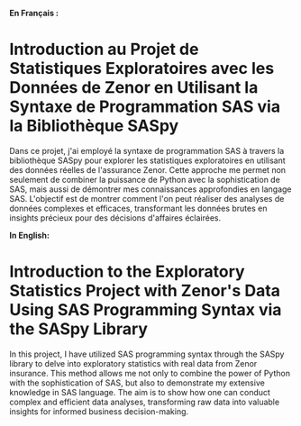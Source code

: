 **En Français :**

# Introduction au Projet de Statistiques Exploratoires avec les Données de Zenor en Utilisant la Syntaxe de Programmation SAS via la Bibliothèque SASpy
Dans ce projet, j'ai employé la syntaxe de programmation SAS à travers la bibliothèque SASpy pour explorer les statistiques exploratoires en utilisant des données réelles de l'assurance Zenor. Cette approche me permet non seulement de combiner la puissance de Python avec la sophistication de SAS, mais aussi de démontrer mes connaissances approfondies en langage SAS. L'objectif est de montrer comment l'on peut réaliser des analyses de données complexes et efficaces, transformant les données brutes en insights précieux pour des décisions d'affaires éclairées.

**In English:**
# Introduction to the Exploratory Statistics Project with Zenor's Data Using SAS Programming Syntax via the SASpy Library
In this project, I have utilized SAS programming syntax through the SASpy library to delve into exploratory statistics with real data from Zenor insurance. This method allows me not only to combine the power of Python with the sophistication of SAS, but also to demonstrate my extensive knowledge in SAS language. The aim is to show how one can conduct complex and efficient data analyses, transforming raw data into valuable insights for informed business decision-making.